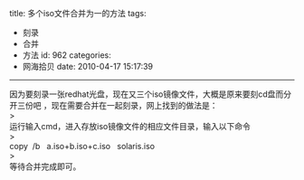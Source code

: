 title: 多个iso文件合并为一的方法
tags:
  - 刻录
  - 合并
  - 方法
id: 962
categories:
  - 网海拾贝
date: 2010-04-17 15:17:39
---

<div id="_mcePaste">因为要刻录一张redhat光盘，现在又三个iso镜像文件，大概是原来要刻cd盘而分开三份吧 ，现在需要合并在一起刻录，网上找到的做法是：</div>
> <div id="_mcePaste">运行输入cmd，进入存放iso镜像文件的相应文件目录，输入以下命令</div>
> <div id="_mcePaste">copy  /b   a.iso+b.iso+c.iso   solaris.iso</div>
> <div id="_mcePaste">等待合并完成即可。</div>